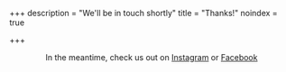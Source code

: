 +++
description = "We'll be in touch shortly"
title = "Thanks!"
noindex = true

+++

<p style="text-align: center;">In the meantime, check us out on <a href="https://www.instagram.com/swiftfitevents/">Instagram</a> or <a href="https://www.facebook.com/swiftfitevents">Facebook</a>
